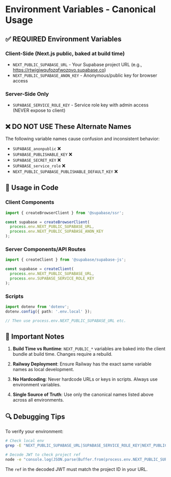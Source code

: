 # Environment Variables - Canonical Usage

## ✅ REQUIRED Environment Variables

### Client-Side (Next.js public, baked at build time)
- `NEXT_PUBLIC_SUPABASE_URL` - Your Supabase project URL (e.g., https://rtwigjwqufozqfwozpvo.supabase.co)
- `NEXT_PUBLIC_SUPABASE_ANON_KEY` - Anonymous/public key for browser access

### Server-Side Only
- `SUPABASE_SERVICE_ROLE_KEY` - Service role key with admin access (NEVER expose to client)

## ❌ DO NOT USE These Alternate Names

The following variable names cause confusion and inconsistent behavior:
- `SUPABASE_anonpublic` ❌
- `SUPABASE_PUBLISHABLE_KEY` ❌
- `SUPABASE_SECRET_KEY` ❌
- `SUPABASE_service_role` ❌
- `NEXT_PUBLIC_SUPABASE_PUBLISHABLE_DEFAULT_KEY` ❌

## 📁 Usage in Code

### Client Components
```typescript
import { createBrowserClient } from '@supabase/ssr';

const supabase = createBrowserClient(
  process.env.NEXT_PUBLIC_SUPABASE_URL,
  process.env.NEXT_PUBLIC_SUPABASE_ANON_KEY
);
```

### Server Components/API Routes
```typescript
import { createClient } from '@supabase/supabase-js';

const supabase = createClient(
  process.env.NEXT_PUBLIC_SUPABASE_URL,
  process.env.SUPABASE_SERVICE_ROLE_KEY
);
```

### Scripts
```typescript
import dotenv from 'dotenv';
dotenv.config({ path: '.env.local' });

// Then use process.env.NEXT_PUBLIC_SUPABASE_URL etc.
```

## 🚨 Important Notes

1. **Build Time vs Runtime**: `NEXT_PUBLIC_*` variables are baked into the client bundle at build time. Changes require a rebuild.

2. **Railway Deployment**: Ensure Railway has the exact same variable names as local development.

3. **No Hardcoding**: Never hardcode URLs or keys in scripts. Always use environment variables.

4. **Single Source of Truth**: Use only the canonical names listed above across all environments.

## 🔍 Debugging Tips

To verify your environment:
```bash
# Check local env
grep -E "NEXT_PUBLIC_SUPABASE_URL|SUPABASE_SERVICE_ROLE_KEY|NEXT_PUBLIC_SUPABASE_ANON_KEY" .env.local

# Decode JWT to check project ref
node -e "console.log(JSON.parse(Buffer.from(process.env.NEXT_PUBLIC_SUPABASE_ANON_KEY.split('.')[1], 'base64')))"
```

The `ref` in the decoded JWT must match the project ID in your URL.